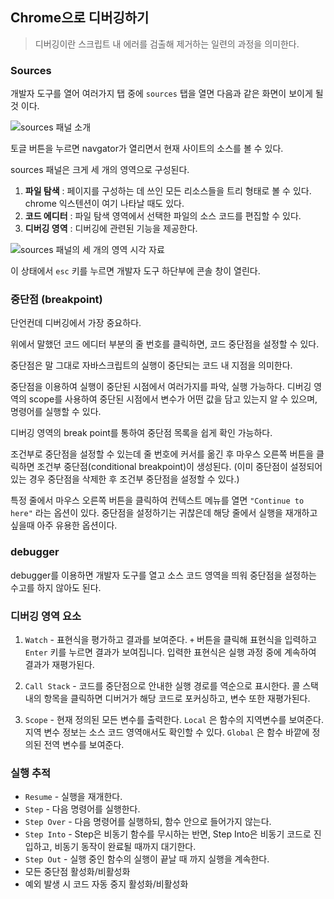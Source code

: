 ## Chrome으로 디버깅하기

> 디버깅이란 스크립트 내 에러를 검출해 제거하는 일련의 과정을 의미한다.

### Sources

개발자 도구를 열어 여러가지 탭 중에 `sources` 탭을 열면 다음과 같은 화면이 보이게 될 것 이다.

![sources 패널 소개](https://cdn.discordapp.com/attachments/899519556794609694/962910480874233936/unknown.png)

토글 버튼을 누르면 navgator가 열리면서 현재 사이트의 소스를 볼 수 있다.

sources 패널은 크게 세 개의 영역으로 구성된다.

1. **파일 탐색** : 페이지를 구성하는 데 쓰인 모든 리소스들을 트리 형태로 볼 수 있다. chrome 익스텐션이 여기 나타날 때도 있다.
2. **코드 에디터** : 파일 탐색 영역에서 선택한 파일의 소스 코드를 편집할 수 있다.
3. **디버깅 영역** : 디버깅에 관련된 기능을 제공한다.

![sources 패널의 세 개의 영역 시각 자료](https://cdn.discordapp.com/attachments/899519556794609694/962911866865209435/2022-04-11_12.07.54.png)

이 상태에서 `esc` 키를 누르면 개발자 도구 하단부에 콘솔 창이 열린다.

### 중단점 (breakpoint)

단언컨데 디버깅에서 가장 중요하다.

위에서 말했던 코드 에디터 부분의 줄 번호를 클릭하면, 코드 중단점을 설정할 수 있다.

중단점은 말 그대로 자바스크립트의 실행이 중단되는 코드 내 지점을 의미한다.

중단점을 이용하여 실행이 중단된 시점에서 여러가지를 파악, 실행 가능하다. 디버깅 영역의 scope를 사용하여 중단된 시점에서 변수가 어떤 값을 담고 있는지 알 수 있으며, 명령어를 실행할 수 있다.

디버깅 영역의 break point를 통하여 중단점 목록을 쉽게 확인 가능하다.

조건부로 중단점을 설정할 수 있는데 줄 번호에 커서를 옮긴 후 마우스 오른쪽 버튼을 클릭하면 조건부 중단점(conditional breakpoint)이 생성된다. (이미 중단점이 설정되어 있는 경우 중단점을 삭제한 후 조건부 중단점을 설정할 수 있다.)

특정 줄에서 마우스 오른쪽 버튼을 클릭하여 컨텍스트 메뉴를 열면 `"Continue to here"` 라는 옵션이 있다. 중단점을 설정하기는 귀찮은데 해당 줄에서 실행을 재개하고 싶을때 아주 유용한 옵션이다.

### debugger

debugger를 이용하면 개발자 도구를 열고 소스 코드 영역을 띄워 중단점을 설정하는 수고를 하지 않아도 된다.

### 디버깅 영역 요소

1. `Watch` - 표현식을 평가하고 결과를 보여준다.
   `+` 버튼을 클릭해 표현식을 입력하고 `Enter` 키를 누르면 결과가 보여집니다. 입력한 표현식은 실행 과정 중에 계속하여 결과가 재평가된다.

2. `Call Stack` - 코드를 중단점으로 안내한 실행 경로를 역순으로 표시한다.
   콜 스택 내의 항목을 클릭하면 디버거가 해당 코드로 포커싱하고, 변수 또한 재평가된다.

3. `Scope` - 현재 정의된 모든 변수를 출력한다.
   `Local` 은 함수의 지역변수를 보여준다. 지역 변수 정보는 소스 코드 영역애서도 확인할 수 있다.
   `Global` 은 함수 바깥에 정의된 전역 변수를 보여준다.

### 실행 추적

- `Resume` - 실행을 재개한다.
- `Step` - 다음 명령어를 실행한다.
- `Step Over` - 다음 명령어를 실행하되, 함수 안으로 들어가지 않는다.
- `Step Into` - Step은 비동기 함수를 무시하는 반면, Step Into은 비동기 코드로 진입하고, 비동기 동작이 완료될 때까지 대기한다.
- `Step Out` - 실행 중인 함수의 실행이 끝날 때 까지 실행을 계속한다.
- 모든 중단점 활성화/비활성화
- 예외 발생 시 코드 자동 중지 활성화/비활성화
